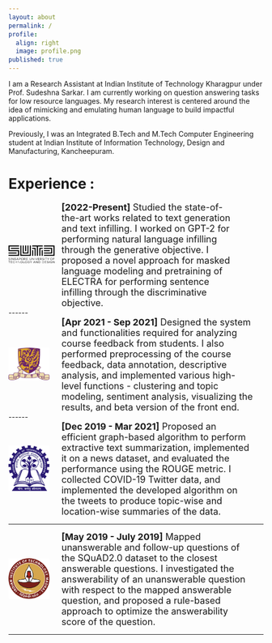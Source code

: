 ```yaml
---
layout: about
permalink: /
profile:
  align: right
  image: profile.png
published: true
---
```


I am a Research Assistant at Indian Institute of Technology Kharagpur under Prof. Sudeshna Sarkar. I am currently working on question answering tasks for low resource languages. My research interest is centered around the idea of mimicking and emulating human language to build impactful applications.

Previously, I was an Integrated B.Tech and M.Tech Computer Engineering student at Indian Institute of Information Technology, Design and Manufacturing, Kancheepuram.

<!-- [Gradfolio](https://github.com/jitinnair1/gradfolio){:target="_blank"} is a responsive, dark-mode ready Jekyll theme designed keeping academia in mind. The easiest way to install the theme is to fork it using GitHub. Check the README file for [instructions](https://github.com/jitinnair1/gradfolio#installation){:target="_blank"}.

If you want to use this space to write your biography here, edit the `index.md` file. You can put a picture in, too. Rename your picture to `profile.png` and put it in the `assets/images/` folder.

The social-icons footer can be used to link profiles from GitHub, OrcID and ReasearchGate aprart form the usual Twitter, LinkedIn and Facebook. You can add your user ID in the `_config.yml` file to link your accounts. -->


# Experience :

<!-- <img src="SUTD.png" alt="SUTD" title="Singapore University of Technology and Design" width="100"/>*   *[sep 2021 - may 2022]*    <p style="text-align:right;"></p> -->
 
<div class="row"> 
  <span style="width:20%; height:auto; display: inline-block; justify-content:center; vertical-align: middle;"><img src="SUTD.jpeg" alt="Singapore Topic: Natural language infilling through generative and discriminative objectives
◦ Studied the state-of-the-art works related to text generation and text infilling, and explored short stories and multi-turn
dialogue datasets to train the models to perform this task.
◦ Worked on GPT-2 for performing natural language infilling through the generative objective.
◦ Proposed and implemented a novel approach for masked language modeling and pretraining of ELECTRA for performing
sentence infilling through the discriminative objective.University of Technology and Design" style="max-width:90%; height:auto; object-fit: contain; margin:auto;"></span>
  <span style="width:70%; height:auto; display: inline-block; vertical-align: middle;font-size:large;"><b>[2022-Present]</b> Studied the state-of-the-art works related to text generation and text infilling. I worked on GPT-2 for performing natural language infilling through the generative objective. I proposed a novel approach for masked language modeling and pretraining of ELECTRA for performing sentence infilling through the discriminative objective.</span>
</div>
------
<div class="row"> 
  <span style="width:20%; height:auto; display: inline-block; justify-content:center; vertical-align: middle;"><img src="CUHK.png" alt="The Chinese University of Hong Kong (CUHK)
" style="max-width:80%; height:auto; object-fit: contain; margin:auto;"></span>
  <span style="width:75%; height:auto; display: inline-block; vertical-align: middle;font-size:large;"><b>[Apr 2021 - Sep 2021]</b> Designed the system and functionalities required for analyzing course feedback from students. I also performed preprocessing of the course feedback, data annotation, descriptive analysis, and implemented various high-level functions - clustering and topic modeling, sentiment analysis, visualizing the results, and beta version of the front end.
</span>
</div>
------
<!-- * <img src="CUHK.png" alt="IIT-Kharagpur" title="Indian Institute of Technology Kharagpur" width="100"/>  <p style="text-align:right;">*[Apr 2021 - Sep 2021]* </p> -->

<div class="row"> 
  <span style="width:20%; height:auto; display: inline-block; justify-content:center; vertical-align: middle;"><img src="IITK.jpeg" alt="Indian Institute of Technology Kharagpur" style="max-width:80%; height:auto; object-fit: contain; margin:auto;"></span>
  <span style="width:75%; height:auto; display: inline-block; vertical-align: middle;font-size:large;"><b>[Dec 2019 - Mar 2021]</b> Proposed an efficient graph-based algorithm to perform extractive text summarization, implemented it on a news dataset, and evaluated the performance using the ROUGE metric. I collected COVID-19 Twitter data, and implemented the developed algorithm on the tweets to produce topic-wise and location-wise summaries of the data.
</span>
</div>

  ------

<!-- <img src="IITK.png" alt="IIT-Kharagpur" title="Indian Institute of Technology Kharagpur" width="100"/> *[Dec 2019 - Mar 2021]* Studied articles and research papers, collected COVID-19 Twitter data, developed and implemented an efficient graph-based algorithm to produce topic-wise summaries of the tweets using Python, and evaluated performance using the ROUGE metric. -->


<div class="row"> 
  <span style="width:20%; height:auto; display: inline-block; justify-content:center; vertical-align: middle;"><img src="IITM.jpg" alt="Indian Institute of Technology Madras" style="max-width:80%; height:auto; object-fit: contain; margin:auto;"></span>
  <span style="width:75%; height:auto; display: inline-block; vertical-align: middle;font-size:large;"><b>[May 2019 - July 2019]</b> Mapped unanswerable and follow-up questions of the SQuAD2.0 dataset to the closest answerable questions. I investigated the answerability of an unanswerable question with respect to the mapped answerable question, and proposed a rule-based approach to optimize the answerability score of the question.</span>
</div>

------

<!-- * <img src="IITM.jpg" alt="IIT-Madras" title="Indian Institute of Technology Madras" width="100"/>    *[May 2019 - July 2019]*
  * Mapped unanswerable and follow-up questions of the SQuAD2.0 dataset to the closest answerable questions. I investigated the answerability of an unanswerable question with respect to the mapped answerable question, and proposed a rule-based approach to optimize the answerability score of the question. I also explored Word2Vec using the Gensim library on small English and Hindi corpora.
 -->
